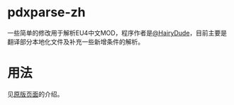# pdxparse-zh
一些简单的修改用于解析EU4中文MOD，程序作者是[@HairyDude](https://github.com/HairyDude)，目前主要是翻译部分本地化文件及补充一些新增条件的解析。
# 用法
见[原版页面](https://github.com/HairyDude/pdxparse)的介绍。
